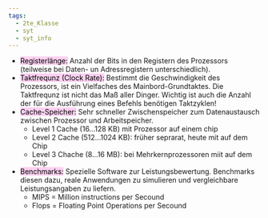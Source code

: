 ```yaml
---
tags:
  - 2te_Klasse
  - syt
  - syt_info
---
```


- <mark style="background: #FFB8EBA6;">Registerlänge:</mark> Anzahl der Bits in den Registern des Prozessors (teilweise bei Daten- un Adressregistern unterschiedlich).
- <mark style="background: #FFB8EBA6;">Taktfrequnz (Clock Rate):</mark> Bestimmt die Geschwindigkeit des Prozessors, ist ein Vielfaches des Mainbord-Grundtaktes. Die Taktfrequnz ist nicht das Maß aller Dinger. Wichtig ist auch die Anzahl der für die Ausführung eines Befehls benötigen Taktzyklen!
- <mark style="background: #FFB8EBA6;">Cache-Speicher:</mark> Sehr schneller Zwischenspeicher zum Datenaustausch zwischen Prozessor und Arbeitspeicher. 
	- Level 1 Cache (16...128 KB) mit Prozessor auf einem chip
	- Level 2 Cache (512...1024 KB): früher seprarat, heute mit auf dem Chip 
	- Level 3 Chache (8...16 MB): bei Mehrkernprozessoren miit auf dem Chip 
- <mark style="background: #FFB8EBA6;">Benchmarks:</mark> Spezielle Software zur Leistungsbewertung. Benchmarks diesen dazu, reale Anwendungen zu simulieren und vergleichbare Leistungsangaben zu liefern.
	- MIPS = Million instructions per Secound
	- Flops = Floating Point Operations per Secound 

